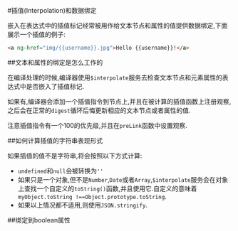 
#插值(Interpolation)和数据绑定

嵌入在表达式中的插值标记经常被用作给文本节点和属性的值提供数据绑定,下面展示一个插值的例子:
```html
<a ng-href="img/{{username}}.jpg">Hello {{username}}!</a>
```

##文本和属性的绑定是怎么工作的

在编译处理的时候,编译器使用`$interpolate`服务去检查文本节点和元素属性的表达式中是否嵌入了插值标记.

如果有,编译器会添加一个插值指令到节点上,并且在被计算的插值函数上注册观察,之后会在正常的`digest`循环后悔更新相应的文本节点或者属性的值.

注意插值指令有一个100的优先级,并且在`preLink`函数中设置观察.

##如何计算插值的字符串表现形式

如果插值的值不是字符串,将会按照以下方式计算:
*  `undefined`和`null`会被转换为`''`
*  如果只是一个对象,但不是`Number`,`Date`或者`Array`,`$interpolate`服务会在对象上查找一个自定义的`toString()`函数,并且使用它.自定义的意味着`myObject.toString !==Object.prototype.toString`.
*  如果以上情况都不适用,则使用`JSON.stringify`.

##绑定到boolean属性

